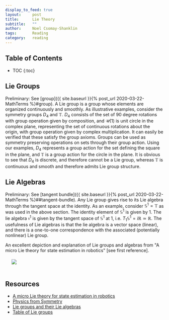 ```yaml
---
display_to_feed: true
layout:     post
title:      Lie Theory
subtitle:   ""
author:     Noel Csomay-Shanklin
tags:       Reading
category:   reading
---
```

## Table of Contents
* TOC
{:toc}

## Lie Groups
Preliminary: See [group]({{ site.baseurl }}{% post_url 2020-03-22-MathTerms %}#group). A Lie group is a group whose elements are organized continuously and smoothly. As illustrative examples, consider the symmetry groups $D_4$ and $\mathbb{T}$. $D_4$ consists of the set of 90 degree rotations with group operation given by composition, and $\mathcal{U}(1)$ is unit circle in the complex plane, representing the set of continuous rotations about the origin, with group operation given by complex multiplication. It can easily be verified that these satisfy the group axioms. Groups can be used as symmetry preserving operations on sets through their group action. Using our examples, $D_4$ represents a group action for the set defining the square in the plane, and $\mathbb{T}$ is a group action for the circle in the plane. It is obvious to see that $D_4$ is discrete, and therefore cannot be a Lie group, whereas $\mathbb{T}$ is continuous and smooth and therefore admits Lie group structure.

## Lie Algebras
Preliminary: See [tangent bundle]({{ site.baseurl }}{% post_url 2020-03-22-MathTerms %}##tangent-bundle). Any Lie group gives rise to its Lie algebra through the tangent space at the identity. As an example, consider $\mathbb{S}^1=\mathbb{T}$ as was used in the above section. The identity element of $\mathbb{S}^1$ is given by 1. The lie algebra $\mathfrak{s}^1$ is given by the tangent space of $\mathbb{S}^1$ at 1, i.e. $T_1\mathbb{S}^1=i\mathbb{R}\simeq \mathbb{R}$. The usefulness of Lie algebras is that the lie algebra is a vector space (linear), and there is a one-to-one correspondence with the associated (potentially nonlinear) Lie group. 

An excellent depiction and explanation of Lie groups and algebras from "A micro Lie theory for state estimation in robotics" [see first reference].
<img style="margin:20px 20px" src="https://noelc-s.github.io/website/img/LieTheory.png">
## Resources
* [A micro Lie theory for state estimation in robotics](https://arxiv.org/abs/1812.01537)
* [Physics from Symmetry](https://link.springer.com/book/10.1007/978-3-319-66631-0)
* [Lie groups and their Lie algebras](https://www.youtube.com/watch?v=mJ8ZDdA10GY&t=3501s)
* [Table of Lie groups](https://en.wikipedia.org/wiki/Table_of_Lie_groups)